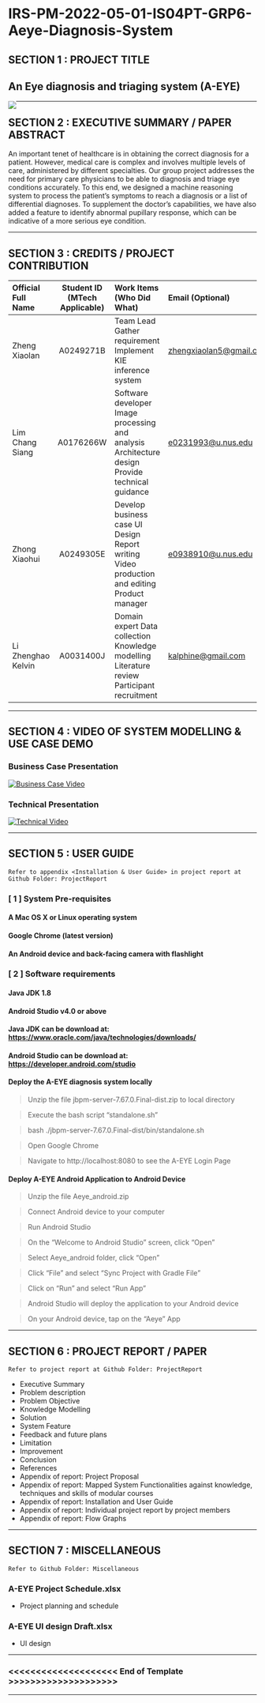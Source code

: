 # IRS-PM-2022-05-01-IS04PT-GRP6-Aeye-Diagnosis-System
## SECTION 1 : PROJECT TITLE
## An Eye diagnosis and triaging system (A-EYE)

<img src="README/coverpic.png"
     style="float: left; margin-right: 0px;" />

---

## SECTION 2 : EXECUTIVE SUMMARY / PAPER ABSTRACT
An important tenet of healthcare is in obtaining the correct diagnosis for a patient. However, medical care is complex and involves multiple levels of care, administered by different specialties. Our group project addresses the need for primary care physicians to be able to diagnosis and triage eye conditions accurately. To this end, we designed a machine reasoning system to process the patient’s symptoms to reach a diagnosis or a list of differential diagnoses. To supplement the doctor’s capabilities, we have also added a feature to identify abnormal pupillary response, which can be indicative of a more serious eye condition. 

---

## SECTION 3 : CREDITS / PROJECT CONTRIBUTION

| Official Full Name  | Student ID (MTech Applicable)  | Work Items (Who Did What) | Email (Optional) |
| :------------ |:---------------:| :-----| :-----|
| Zheng Xiaolan | A0249271B | Team Lead Gather requirement Implement KIE inference system| zhengxiaolan5@gmail.com |
| Lim Chang Siang | A0176266W | Software developer Image processing and analysis Architecture design Provide technical guidance| e0231993@u.nus.edu |
| Zhong Xiaohui | A0249305E | Develop business case UI Design Report writing Video production and editing Product manager| e0938910@u.nus.edu |
| Li Zhenghao Kelvin| A0031400J | Domain expert Data collection Knowledge modelling Literature review Participant recruitment| kalphine@gmail.com |

---

## SECTION 4 : VIDEO OF SYSTEM MODELLING & USE CASE DEMO

### Business Case Presentation

[![Business Case Video](README/businessvideo.png)](https://youtu.be/Peklrfqyklo "Business Case Video")

### Technical Presentation
[![Technical Video](README/technicalvideo.png)](https://youtu.be/UK_fB4WUsOs "Technical Video")

---

## SECTION 5 : USER GUIDE

`Refer to appendix <Installation & User Guide> in project report at Github Folder: ProjectReport`

### [ 1 ] System Pre-requisites
#### A Mac OS X or Linux operating system
#### Google Chrome (latest version)
#### An Android device and back-facing camera with flashlight

### [ 2 ] Software requirements
#### Java JDK 1.8
#### Android Studio v4.0 or above

#### Java JDK can be download at: https://www.oracle.com/java/technologies/downloads/
#### Android Studio can be download at: https://developer.android.com/studio

#### Deploy the A-EYE diagnosis system locally

> Unzip the file jbpm-server-7.67.0.Final-dist.zip to local directory

> Execute the bash script “standalone.sh”

> bash ./jbpm-server-7.67.0.Final-dist/bin/standalone.sh

> Open Google Chrome

> Navigate to http://localhost:8080 to see the A-EYE Login Page

#### Deploy A-EYE Android Application to Android Device
> Unzip the file Aeye_android.zip

> Connect Android device to your computer

> Run Android Studio

> On the “Welcome to Android Studio” screen, click “Open”

> Select Aeye_android folder, click “Open”

> Click “File” and select “Sync Project with Gradle File”

> Click on “Run” and select “Run App”

> Android Studio will deploy the application to your Android device

> On your Android device, tap on the “Aeye” App

---
## SECTION 6 : PROJECT REPORT / PAPER

`Refer to project report at Github Folder: ProjectReport`
- Executive Summary
- Problem description
- Problem Objective
- Knowledge Modelling
- Solution
- System Feature
- Feedback and future plans
- Limitation
- Improvement
- Conclusion
- References
- Appendix of report: Project Proposal
- Appendix of report: Mapped System Functionalities against knowledge, techniques and skills of modular courses
- Appendix of report: Installation and User Guide
- Appendix of report: Individual project report by project members
- Appendix of report: Flow Graphs

---
## SECTION 7 : MISCELLANEOUS
`Refer to Github Folder: Miscellaneous`

### A-EYE Project Schedule.xlsx
* Project planning and schedule

### A-EYE UI design Draft.xlsx
* UI design

---
### <<<<<<<<<<<<<<<<<<<< End of Template >>>>>>>>>>>>>>>>>>>>

---
